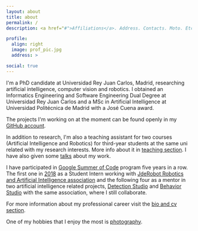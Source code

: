 ```yaml
---
layout: about
title: about
permalink: /
description: <a href="#">Affiliations</a>. Address. Contacts. Moto. Etc.

profile:
  align: right
  image: prof_pic.jpg
  address: >

social: true
---
```


I'm a PhD candidate at Universidad Rey Juan Carlos, Madrid, researching artificial intelligence, computer vision and robotics.
I obtained an Informatics Engineering and Software Engineering Dual Degree at Universidad Rey Juan Carlos and a 
MSc in Artificial Intelligence at Universidad Politécnica de Madrid with a José Cuena award.

The projects I'm working on at the moment can be found openly in my [GitHub account](https://github.com/sergiopaniego).

In addition to research, I'm also a teaching assistant for two courses (Artificial Intelligence and Robotics) for third-year students at the same uni related with my research interests. 
More info about it in [teaching section](/teaching). I have also given some [talks](/bio_cv) about my work.

I have participated in [Google Summer of Code](https://summerofcode.withgoogle.com/) program five years in a row. 
The first one in [2018](https://jderobot.github.io/activities/gsoc/2018) as a Student Intern working with [JdeRobot Robotics and Artificial Intelligence association](https://jderobot.github.io/) and 
the following  four as a mentor in two artificial intelligence related projects, [Detection Studio](https://github.com/JdeRobot/DetectionStudio)
 and [Behavior Studio](https://github.com/JdeRobot/BehaviorStudio) with the same association, where I still collaborate.

For more information about my professional career visit the [bio and cv section](/bio_cv).

One of my hobbies that I enjoy the most is [photography](https://www.instagram.com/sergiopaniego/).